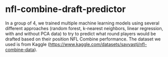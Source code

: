 # nfl-combine-draft-predictor

In a group of 4, we trained multiple machine learning models using several different approaches (random forest, k-nearest neighbors, linear regression, with and without PCA data) to try to predict what round players would be drafted based on their position NFL Combine performance. The dataset we used is from Kaggle (https://www.kaggle.com/datasets/savvastj/nfl-combine-data).
